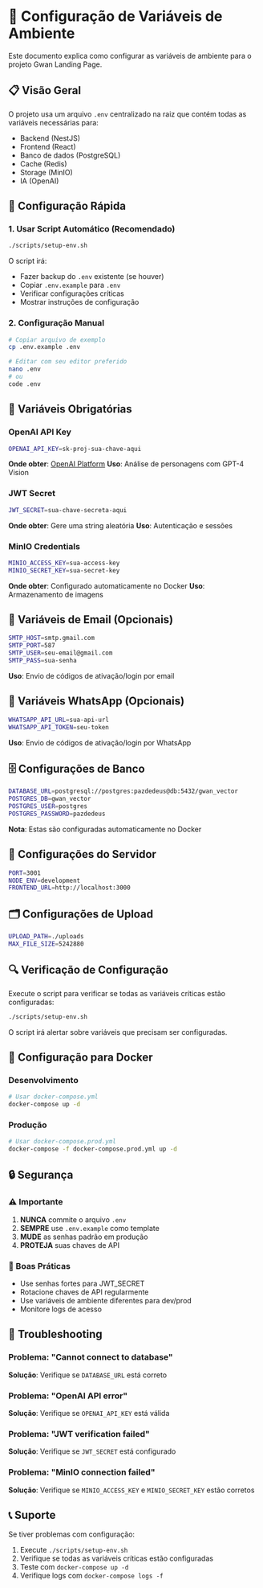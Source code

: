# 🔧 Configuração de Variáveis de Ambiente

Este documento explica como configurar as variáveis de ambiente para o projeto Gwan Landing Page.

## 📋 Visão Geral

O projeto usa um arquivo `.env` centralizado na raiz que contém todas as variáveis necessárias para:

- Backend (NestJS)
- Frontend (React)
- Banco de dados (PostgreSQL)
- Cache (Redis)
- Storage (MinIO)
- IA (OpenAI)

## 🚀 Configuração Rápida

### 1. Usar Script Automático (Recomendado)

```bash
./scripts/setup-env.sh
```

O script irá:

- Fazer backup do `.env` existente (se houver)
- Copiar `.env.example` para `.env`
- Verificar configurações críticas
- Mostrar instruções de configuração

### 2. Configuração Manual

```bash
# Copiar arquivo de exemplo
cp .env.example .env

# Editar com seu editor preferido
nano .env
# ou
code .env
```

## 🔑 Variáveis Obrigatórias

### OpenAI API Key

```bash
OPENAI_API_KEY=sk-proj-sua-chave-aqui
```

**Onde obter**: [OpenAI Platform](https://platform.openai.com/api-keys)
**Uso**: Análise de personagens com GPT-4 Vision

### JWT Secret

```bash
JWT_SECRET=sua-chave-secreta-aqui
```

**Onde obter**: Gere uma string aleatória
**Uso**: Autenticação e sessões

### MinIO Credentials

```bash
MINIO_ACCESS_KEY=sua-access-key
MINIO_SECRET_KEY=sua-secret-key
```

**Onde obter**: Configurado automaticamente no Docker
**Uso**: Armazenamento de imagens

## 📧 Variáveis de Email (Opcionais)

```bash
SMTP_HOST=smtp.gmail.com
SMTP_PORT=587
SMTP_USER=seu-email@gmail.com
SMTP_PASS=sua-senha
```

**Uso**: Envio de códigos de ativação/login por email

## 📱 Variáveis WhatsApp (Opcionais)

```bash
WHATSAPP_API_URL=sua-api-url
WHATSAPP_API_TOKEN=seu-token
```

**Uso**: Envio de códigos de ativação/login por WhatsApp

## 🗄️ Configurações de Banco

```bash
DATABASE_URL=postgresql://postgres:pazdedeus@db:5432/gwan_vector
POSTGRES_DB=gwan_vector
POSTGRES_USER=postgres
POSTGRES_PASSWORD=pazdedeus
```

**Nota**: Estas são configuradas automaticamente no Docker

## 🔧 Configurações do Servidor

```bash
PORT=3001
NODE_ENV=development
FRONTEND_URL=http://localhost:3000
```

## 🗂️ Configurações de Upload

```bash
UPLOAD_PATH=./uploads
MAX_FILE_SIZE=5242880
```

## 🔍 Verificação de Configuração

Execute o script para verificar se todas as variáveis críticas estão configuradas:

```bash
./scripts/setup-env.sh
```

O script irá alertar sobre variáveis que precisam ser configuradas.

## 🐳 Configuração para Docker

### Desenvolvimento

```bash
# Usar docker-compose.yml
docker-compose up -d
```

### Produção

```bash
# Usar docker-compose.prod.yml
docker-compose -f docker-compose.prod.yml up -d
```

## 🔒 Segurança

### ⚠️ Importante

1. **NUNCA** commite o arquivo `.env`
2. **SEMPRE** use `.env.example` como template
3. **MUDE** as senhas padrão em produção
4. **PROTEJA** suas chaves de API

### 🔐 Boas Práticas

- Use senhas fortes para JWT_SECRET
- Rotacione chaves de API regularmente
- Use variáveis de ambiente diferentes para dev/prod
- Monitore logs de acesso

## 🚨 Troubleshooting

### Problema: "Cannot connect to database"

**Solução**: Verifique se `DATABASE_URL` está correto

### Problema: "OpenAI API error"

**Solução**: Verifique se `OPENAI_API_KEY` está válida

### Problema: "JWT verification failed"

**Solução**: Verifique se `JWT_SECRET` está configurado

### Problema: "MinIO connection failed"

**Solução**: Verifique se `MINIO_ACCESS_KEY` e `MINIO_SECRET_KEY` estão corretos

## 📞 Suporte

Se tiver problemas com configuração:

1. Execute `./scripts/setup-env.sh`
2. Verifique se todas as variáveis críticas estão configuradas
3. Teste com `docker-compose up -d`
4. Verifique logs com `docker-compose logs -f`
